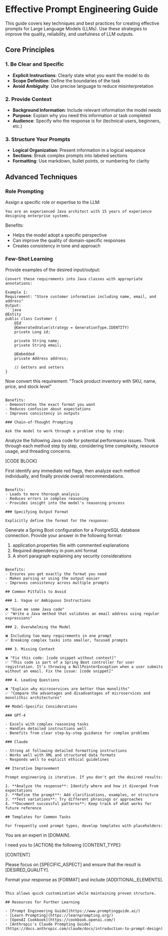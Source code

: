 # Effective Prompt Engineering Guide

This guide covers key techniques and best practices for creating effective prompts for Large Language Models (LLMs). Use these strategies to improve the quality, reliability, and usefulness of LLM outputs.

## Core Principles

### 1. Be Clear and Specific

- **Explicit Instructions**: Clearly state what you want the model to do
- **Scope Definition**: Define the boundaries of the task
- **Avoid Ambiguity**: Use precise language to reduce misinterpretation

### 2. Provide Context

- **Background Information**: Include relevant information the model needs
- **Purpose**: Explain why you need this information or task completed
- **Audience**: Specify who the response is for (technical users, beginners, etc.)

### 3. Structure Your Prompts

- **Logical Organization**: Present information in a logical sequence
- **Sections**: Break complex prompts into labeled sections
- **Formatting**: Use markdown, bullet points, or numbering for clarity

## Advanced Techniques

### Role Prompting

Assign a specific role or expertise to the LLM:

```
You are an experienced Java architect with 15 years of experience designing enterprise systems.
```

Benefits:
- Helps the model adopt a specific perspective
- Can improve the quality of domain-specific responses
- Creates consistency in tone and approach

### Few-Shot Learning

Provide examples of the desired input/output:

```
Convert these requirements into Java classes with appropriate annotations:

Example 1:
Requirement: "Store customer information including name, email, and address"
Output:
```java
@Entity
public class Customer {
    @Id
    @GeneratedValue(strategy = GenerationType.IDENTITY)
    private Long id;
    
    private String name;
    private String email;
    
    @Embedded
    private Address address;
    
    // Getters and setters
}
```

Now convert this requirement:
"Track product inventory with SKU, name, price, and stock level"
```

Benefits:
- Demonstrates the exact format you want
- Reduces confusion about expectations
- Improves consistency in outputs

### Chain-of-Thought Prompting

Ask the model to work through a problem step by step:

```
Analyze the following Java code for potential performance issues. 
Think through each method step by step, considering time complexity, resource usage, and threading concerns.

[CODE BLOCK]

First identify any immediate red flags, then analyze each method individually, and finally provide overall recommendations.
```

Benefits:
- Leads to more thorough analysis
- Reduces errors in complex reasoning
- Provides insight into the model's reasoning process

### Specifying Output Format

Explicitly define the format for the response:

```
Generate a Spring Boot configuration for a PostgreSQL database connection.
Provide your answer in the following format:

1. application.properties file with commented explanations
2. Required dependency in pom.xml format
3. A short paragraph explaining any security considerations
```

Benefits:
- Ensures you get exactly the format you need
- Makes parsing or using the output easier
- Improves consistency across multiple prompts

## Common Pitfalls to Avoid

### 1. Vague or Ambiguous Instructions

❌ "Give me some Java code"  
✅ "Write a Java method that validates an email address using regular expressions"

### 2. Overwhelming the Model

❌ Including too many requirements in one prompt  
✅ Breaking complex tasks into smaller, focused prompts

### 3. Missing Context

❌ "Fix this code: [code snippet without context]"  
✅ "This code is part of a Spring Boot controller for user registration. It's throwing a NullPointerException when a user submits without an email. Fix the issue: [code snippet]"

### 4. Leading Questions

❌ "Explain why microservices are better than monoliths"  
✅ "Compare the advantages and disadvantages of microservices and monolithic architectures"

## Model-Specific Considerations

### GPT-4

- Excels with complex reasoning tasks
- Handles detailed instructions well
- Benefits from clear step-by-step guidance for complex problems

### Claude

- Strong at following detailed formatting instructions
- Works well with XML and structured data formats
- Responds well to explicit ethical guidelines

## Iterative Improvement

Prompt engineering is iterative. If you don't get the desired results:

1. **Analyze the response**: Identify where and how it diverged from expectations
2. **Refine the prompt**: Add clarifications, examples, or structure
3. **Test variations**: Try different phrasings or approaches
4. **Document successful patterns**: Keep track of what works for future reference

## Templates for Common Tasks

For frequently used prompt types, develop templates with placeholders:

```
You are an expert in [DOMAIN].

I need you to [ACTION] the following [CONTENT_TYPE]:

[CONTENT]

Please focus on [SPECIFIC_ASPECT] and ensure that the result is [DESIRED_QUALITY].

Format your response as [FORMAT] and include [ADDITIONAL_ELEMENTS].
```

This allows quick customization while maintaining proven structure.

## Resources for Further Learning

- [Prompt Engineering Guide](https://www.promptingguide.ai/)
- [Learn Prompting](https://learnprompting.org/)
- [OpenAI Cookbook](https://cookbook.openai.com/)
- [Anthropic's Claude Prompting Guide](https://docs.anthropic.com/claude/docs/introduction-to-prompt-design)